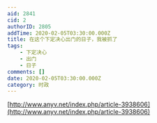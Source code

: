 ```yaml
---
aid: 2841
cid: 2
authorID: 2805
addTime: 2020-02-05T03:30:00.000Z
title: 在这个下定决心出门的日子，我被抓了
tags:
    - 下定决心
    - 出门
    - 日子
comments: []
date: 2020-02-05T03:30:00.000Z
category: 时政
---
```


[http://www.anyv.net/index.php/article-3938606](http://www.anyv.net/index.php/article-3938606)

